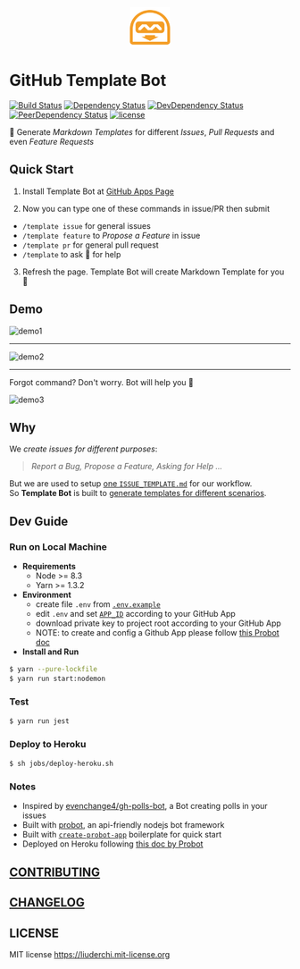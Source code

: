 <p align="center" >
  <a href="https://github.com/apps/template">
    <img height="72" src="./docs/logo.png">
  </a>
</p>


# GitHub Template Bot

[![Build Status][travis-status]][travis-project]
[![Dependency Status][david-status]][david-project]
[![DevDependency Status][david-dev-status]][david-dev-project]
[![PeerDependency Status][david-peer-status]][david-peer-project]
[![license][license-badge]][license]

:robot: Generate *Markdown Templates* for different *Issues*, *Pull Requests* and even *Feature Requests*


## Quick Start

1. Install Template Bot at [GitHub Apps Page][gh-app-page]

2. Now you can type one of these commands in issue/PR then submit

- `/template issue` for general issues
- `/template feature` to *Propose a Feature* in issue
- `/template pr` for general pull request
- `/template` to ask :robot: for help

3. Refresh the page. Template Bot will create Markdown Template for you :tada:


## Demo

![demo1][demo1]

---

![demo2][demo2]

---

Forgot command? Don't worry. Bot will help you :100:

<img width="650" alt="demo3" src="https://user-images.githubusercontent.com/4994705/32692267-6f6cf030-c6da-11e7-900d-f2c137ca4a1c.png">


## Why

We *create issues for different purposes*:

> *Report a Bug, Propose a Feature, Asking for Help ...*

But we are used to setup [one `ISSUE_TEMPLATE.md`][gh-issue-doc] for our workflow. \
So **Template Bot** is built to [generate templates for different scenarios][prob-to-solve].


## Dev Guide

### Run on Local Machine
  - **Requirements**
      - Node >= 8.3
      - Yarn >= 1.3.2
  - **Environment**
      - create file `.env` from [`.env.example`](.env.example)
      - edit `.env` and set [`APP_ID`](.env.example#L2) according to your GitHub App
      - download private key to project root according to your GitHub App
      - NOTE: to create and config a Github App please follow [this Probot doc][doc-gh-app]
  - **Install and Run**

```bash
$ yarn --pure-lockfile
$ yarn run start:nodemon
```

### Test

```bash
$ yarn run jest
```

### Deploy to Heroku

```bash
$ sh jobs/deploy-heroku.sh
```

### Notes

  - Inspired by [evenchange4/gh-polls-bot][gh-polls-bot], a Bot creating polls in your issues
  - Built with [probot][probot], an api-friendly nodejs bot framework
  - Built with [`create-probot-app`][create-probot-app] boilerplate for quick start
  - Deployed on Heroku following [this doc by Probot][doc-deploy]


## [CONTRIBUTING](CONTRIBUTING.md)


## [CHANGELOG](CHANGELOG.md)


## LICENSE

MIT license https://liuderchi.mit-license.org

[travis-status]: https://travis-ci.org/liuderchi/gh-template-bot.svg?branch=master "travis-status"
[travis-project]: https://travis-ci.org/liuderchi/gh-template-bot "travis-project"
[david-status]: https://david-dm.org/liuderchi/gh-template-bot/status.svg "david-status"
[david-project]: https://david-dm.org/liuderchi/gh-template-bot "david-project"
[david-dev-status]: https://david-dm.org/liuderchi/gh-template-bot/dev-status.svg "david-dev-status"
[david-dev-project]: https://david-dm.org/liuderchi/gh-template-bot#info=devDependencies "david-dev-project"
[david-peer-status]: https://david-dm.org/liuderchi/gh-template-bot/peer-status.svg "david-peer-status"
[david-peer-project]: https://david-dm.org/liuderchi/gh-template-bot#info=peerDependencies "david-peer-project"
[license-badge]: https://img.shields.io/github/license/liuderchi/gh-template-bot.svg "license-badge"
[license]: http://liuderchi.mit-license.org/ "license"

[gh-app-page]: https://github.com/apps/template "gh-app-page"

[gh-issue-doc]: https://help.github.com/articles/creating-an-issue-template-for-your-repository/ "gh-issue-doc"
[prob-to-solve]: https://github.com/RichardLitt/knowledge/issues/9 "prob-to-solve"

[demo1]: https://user-images.githubusercontent.com/4994705/32691982-f0bc901e-c6d5-11e7-8328-2a06bedf2db6.gif "demo1"
[demo2]: https://user-images.githubusercontent.com/4994705/32692022-8b8167dc-c6d6-11e7-954c-e8fbb39b4ad0.gif "demo2"
[demo3]: https://user-images.githubusercontent.com/4994705/32692267-6f6cf030-c6da-11e7-900d-f2c137ca4a1c.png "demo3"

[doc-gh-app]: https://probot.github.io/docs/development/#configure-a-github-app "doc-gh-app"

[gh-polls-bot]: https://github.com/evenchange4/gh-polls-bot "gh-polls-bot"
[probot]: https://probot.github.io "probot"
[create-probot-app]: https://github.com/probot/create-probot-app "create-probot-app"
[doc-deploy]: https://probot.github.io/docs/deployment/#heroku "doc-deploy"
